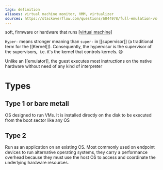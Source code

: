```yaml
---
tags: definition
aliases: virtual machine monitor, VMM, virtualizer
sources: https://stackoverflow.com/questions/6044978/full-emulation-vs-full-virtualization, https://www.ibm.com/topics/virtualization
---
```


soft, firmware or hardware that runs [[virtual machine]](s)

`Hyper-` means stronger meaning than `super-` in [[supervisor]] (a traditional term for the [[Kernel]]). Consequently, the hypervisor is the supervisor of the supervisors,  i.e. it's the kernel that controls kernels. 😄

Unlike an [[emulator]], the guest executes most instructions on the native hardware without need of any kind of interpreter

# Types

## Type 1 or bare metall
OS designed to run VMs. It is installed directly on the disk to be executed from the boot sector like any OS

## Type 2
Run as an application on an existing OS. Most commonly used on endpoint devices to run alternative operating systems, they carry a performance overhead because they must use the host OS to access and coordinate the underlying hardware resources.